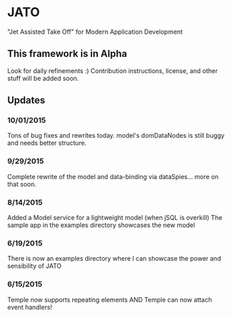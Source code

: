 # JATO
"Jet Assisted Take Off" for Modern Application Development 

## This framework is in Alpha
Look for daily refinements :)
Contribution instructions, license, and other stuff will be added soon.

## Updates
### 10/01/2015
Tons of bug fixes and rewrites today. model's domDataNodes is still buggy and needs better structure.
### 9/29/2015
Complete rewrite of the model and data-binding via dataSpies... more on that soon.
### 8/14/2015
Added a Model service for a lightweight model (when jSQL is overkill)
The sample app in the examples directory showcases the new model
### 6/19/2015
There is now an examples directory where I can showcase the power and sensibility of JATO
### 6/15/2015
Temple now supports repeating elements AND Temple can now attach event handlers!